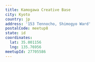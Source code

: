 ```yaml
---
title: Kamogawa Creative Base
city: Kyoto
country: jp
address: '153 Tennocho, Shimogyo Ward'
postalCode: meetup8
state: id
coordinates:
  lat: 35.001156
  lng: 135.76956
meetupId: 27705586
---
```


